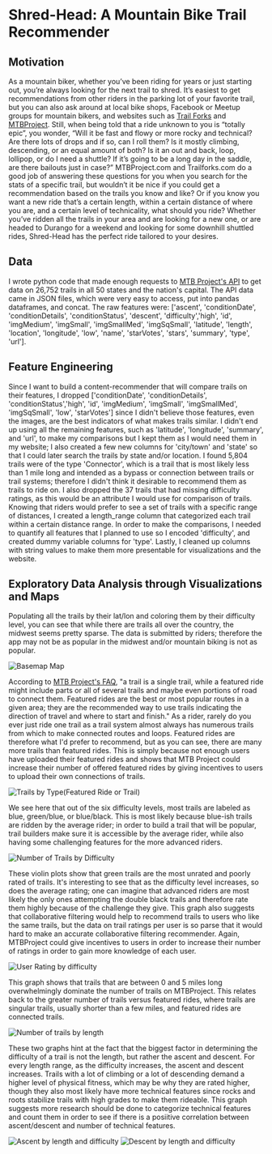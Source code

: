 # Shred-Head: A Mountain Bike Trail Recommender

## Motivation

As a mountain biker, whether you’ve been riding for years or just starting out,
you’re always looking for the next trail to shred.  It’s easiest to get recommendations from other riders in the parking lot of your favorite trail, but you can also ask around at local bike shops, Facebook or Meetup groups for mountain bikers, and websites such as [Trail Forks](https://www.trailforks.com) and [MTBProject](https://www.mtbproject.com).  Still, when being told that a ride unknown to you is “totally epic”, you wonder, “Will it be fast and flowy or more rocky and technical?  Are there lots of drops and if so, can I roll them?  Is it mostly climbing, descending, or an equal amount of both? Is it an out and back, loop, lollipop, or do I need a shuttle? If it’s going to be a long day in the saddle, are there bailouts just in case?”  MTBProject.com and Trailforks.com do a good job of answering these questions for you when you search for the stats of a specific trail, but wouldn’t it be nice if you could get a recommendation based on the trails you know and like?  Or if you know you want a new ride that’s a certain length, within a certain distance of where you are, and a certain level of technicality, what should you ride?  Whether you’ve ridden all the trails in your area and are looking for a new one, or are headed to Durango for a weekend and looking for some downhill shuttled rides, Shred-Head has the perfect ride tailored to your desires.

## Data

I wrote python code that made enough requests to [MTB Project's API](https://www.mtbproject.com//data) to get
data on 26,752 trails in all 50 states and the nation's capital.  The API data came
in JSON files, which were very easy to access, put into pandas dataframes, and concat.  The raw features were:
['ascent', 'conditionDate', 'conditionDetails', 'conditionStatus', 'descent', 'difficulty','high', 'id', 'imgMedium', 'imgSmall', 'imgSmallMed', 'imgSqSmall', 'latitude', 'length', 'location', 'longitude', 'low', 'name', 'starVotes', 'stars', 'summary', 'type', 'url'].  

## Feature Engineering

Since I want to build a content-recommender that will compare trails on their features, I dropped ['conditionDate', 'conditionDetails', 'conditionStatus','high', 'id', 'imgMedium', 'imgSmall', 'imgSmallMed', 'imgSqSmall', 'low', 'starVotes'] since I didn't believe those features, even the images, are the best indicators of what makes trails similar.  I didn't end up using all the remaining features, such as 'latitude', 'longitude', 'summary', and 'url', to make my comparisons but I kept them as I would need them in my website; I also created a few new columns for 'city/town' and 'state' so that I could later search the trails by state and/or location.  I found 5,804 trails were of the type 'Connector', which is a trail that is most likely less than 1 mile long and intended as a bypass or connection between trails or trail systems; therefore I didn't think it desirable to recommend them as trails to ride on.  I also dropped the 37 trails that had missing difficulty ratings, as this would be an attribute I would use for comparison of trails.  Knowing that riders would prefer to see a set of trails with a specific range of distances, I created a length_range column that categorized each trail within a certain distance range.  In order to make the comparisons, I needed to quantify all features that I planned to use so I encoded 'difficulty', and created dummy variable columns for 'type'.  Lastly, I cleaned up columns with string values to make them more presentable for visualizations and the website.  

## Exploratory Data Analysis through Visualizations and Maps

Populating all the trails by their lat/lon and coloring them by their difficulty level, you can see that while there are trails all over the country, the midwest seems pretty sparse.  The data is submitted by riders; therefore the app may not be as popular in the midwest and/or mountain biking is not as popular.

![Basemap Map](images/Trails_on_USmap.png)

According to [MTB Project's FAQ](https://www.mtbproject.com/faq), "a trail is a single trail, while a featured ride might include parts or all of several trails and maybe even portions of road to connect them. Featured rides are the best or most popular routes in a given area; they are the recommended way to use trails indicating the direction of travel and where to start and finish."  As a rider, rarely do you ever just ride one trail as a trail system almost always has numerous trails from which to make connected routes and loops.  Featured rides are therefore what I'd prefer to recommend, but as you can see, there are many more trails than featured rides.  This is simply because not enough users have uploaded their featured rides and shows that MTB Project could increase their number of offered featured rides by giving incentives to users to upload their own connections of trails.

![Trails by Type(Featured Ride or Trail)](images/MTB_trails_by_type.png)

We see here that out of the six difficulty levels, most trails are labeled as blue, green/blue, or blue/black.  This is most likely because blue-ish trails are ridden by the average rider; in order to build a trail that will be popular, trail builders make sure it is accessible by the average rider, while also having some challenging features for the more advanced riders.

![Number of Trails by Difficulty](images/Number_trails_by_difficulty.png)

These violin plots show that green trails are the most unrated and poorly rated of trails. It's interesting to see that as the difficulty level increases, so does the average rating; one can imagine that advanced riders are most likely the only ones attempting the double black trails and therefore rate them highly because of the challenge they give.  This graph also suggests that collaborative filtering would help to recommend trails to users who like the same trails, but the data on trail ratings per user is so parse that it would hard to make an accurate collaborative filtering recommender.  Again, MTBProject could give incentives to users in order to increase their number of ratings in order to gain more knowledge of each user.

![User Rating by difficulty](images/User_rating_by_difficulty.png)

This graph shows that trails that are between 0 and 5 miles long overwhelmingly dominate the number of trails on MTBProject.  This relates back to the greater number of trails versus featured rides, where trails are singular trails, usually shorter than a few miles, and featured rides are connected trails.  

![Number of trails by length](images/Number_trails_by_length.png)

These two graphs hint at the fact that the biggest factor in determining the difficulty of a trail is not the length, but rather the ascent and descent.  For every length range, as the difficulty increases, the ascent and descent increases.  Trails with a lot of climbing or a lot of descending demand a higher level of physical fitness, which may be why they are rated higher, though they also most likely have more technical features since rocks and roots stabilize trails with high grades to make them rideable.  This graph suggests more research should be done to categorize technical features and count them in order to see if there is a posiitive correlation between ascent/descent and number of technical features.  

![Ascent by length and difficulty](images/Ascent_by_length_difficulty.png)
![Descent by length and difficulty](images/Descent_by_length_difficulty.png)
